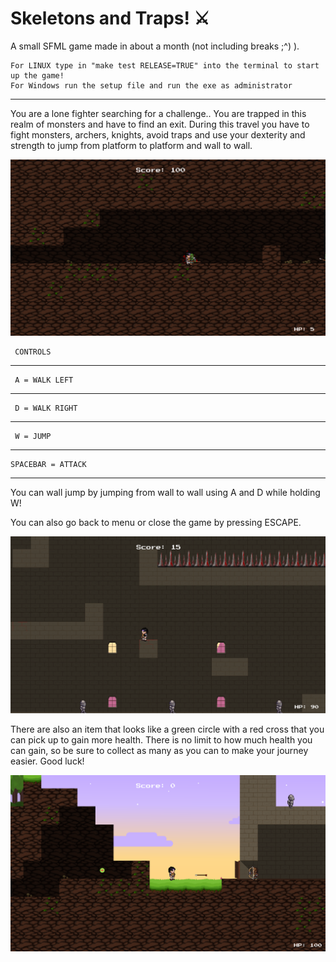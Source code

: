 #  Skeletons and Traps! :crossed_swords:

A small SFML game made in about a month (not including breaks ;^) ).

    For LINUX type in "make test RELEASE=TRUE" into the terminal to start up the game!
    For Windows run the setup file and run the exe as administrator
-----------------


You are a lone fighter searching for a challenge.. You are trapped in this realm of monsters and have to find an exit.
During this travel you have to fight monsters, archers, knights, avoid traps and use your dexterity and strength to jump from platform to platform and wall to wall.

![GamePlay1](assets/Screenshots/screenshot2.png)

     CONTROLS
-----------------
     A = WALK LEFT
-----------------
     D = WALK RIGHT
-----------------
     W = JUMP
-----------------
    SPACEBAR = ATTACK
-----------------

You can wall jump by jumping from wall to wall using A and D while holding W!

You can also go back to menu or close the game by pressing ESCAPE.

![GamePlay2](assets/Screenshots/screenshot5.png)

There are also an item that looks like a green circle with a red cross that you can pick up to gain more health.
There is no limit to how much health you can gain, so be sure to collect as many as you can to make your
journey easier. Good luck!


![GamePlay3](assets/Screenshots/screenshot4.png)
